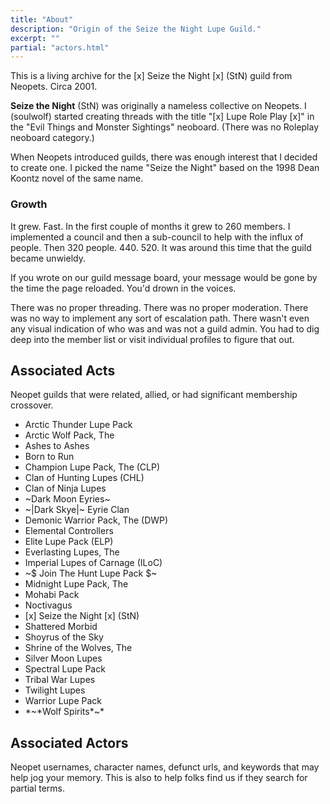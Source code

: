 ```yaml
---
title: "About"
description: "Origin of the Seize the Night Lupe Guild."
excerpt: ""
partial: "actors.html"
---
```


This is a living archive for the \[x\] Seize the Night \[x\] (StN) guild from Neopets. Circa 2001.

**Seize the Night** (StN) was originally a nameless collective on Neopets. I (soulwolf) started creating threads with the title "\[x\] Lupe Role Play \[x\]" in the "Evil Things and Monster Sightings" neoboard. (There was no Roleplay neoboard category.)

When Neopets introduced guilds, there was enough interest that I decided to create one. I picked the name "Seize the Night" based on the 1998 Dean Koontz novel of the same name.


### Growth

It grew. Fast. In the first couple of months it grew to 260 members. I implemented a council and then a sub-council to help with the influx of people. Then 320 people. 440. 520. It was around this time that the guild became unwieldy.

If you wrote on our guild message board, your message would be gone by the time the page reloaded. You'd drown in the voices.

There was no proper threading. There was no proper moderation. There was no way to implement any sort of escalation path. There wasn't even any visual indication of who was and was not a guild admin. You had to dig deep into the member list or visit individual profiles to figure that out.

## Associated Acts

Neopet guilds that were related, allied, or had significant membership crossover.

* Arctic Thunder Lupe Pack
* Arctic Wolf Pack, The
* Ashes to Ashes
* Born to Run
* Champion Lupe Pack, The (CLP)
* Clan of Hunting Lupes (CHL)
* Clan of Ninja Lupes
* ~Dark Moon Eyries~
* ~|Dark Skye|~ Eyrie Clan
* Demonic Warrior Pack, The (DWP)
* Elemental Controllers
* Elite Lupe Pack (ELP)
* Everlasting Lupes, The
* Imperial Lupes of Carnage (ILoC)
* ~$ Join The Hunt Lupe Pack $~
* Midnight Lupe Pack, The
* Mohabi Pack
* Noctivagus
* \[x\] Seize the Night \[x\] (StN)
* Shattered Morbid
* Shoyrus of the Sky
* Shrine of the Wolves, The
* Silver Moon Lupes
* Spectral Lupe Pack
* Tribal War Lupes
* Twilight Lupes
* Warrior Lupe Pack
* \*~\*Wolf Spirits\*~\*


## Associated Actors

Neopet usernames, character names, defunct urls, and keywords that may help jog your memory. This is also to help folks find us if they search for partial terms.

